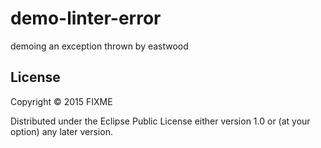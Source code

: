# demo-linter-error

demoing an exception thrown by eastwood 

## License

Copyright © 2015 FIXME

Distributed under the Eclipse Public License either version 1.0 or (at
your option) any later version.

